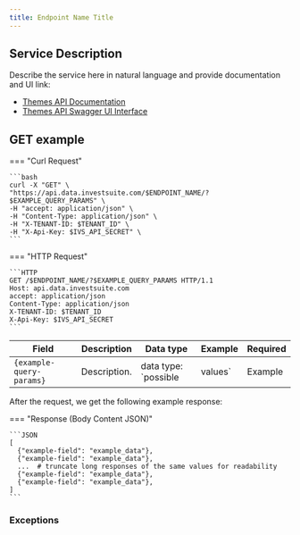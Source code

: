 ```yaml
---
title: Endpoint Name Title
---
```


## Service Description

Describe the service here in natural language and provide documentation and UI link:

- [Themes API Documentation](https://api.data.investsuite.com/redoc#tag/{})
- [Themes API Swagger UI Interface](https://api.data.investsuite.com/docs#/Themes/)

## GET example

=== "Curl Request"

    ```bash
    curl -X "GET" \
    "https://api.data.investsuite.com/$ENDPOINT_NAME/?$EXAMPLE_QUERY_PARAMS" \
    -H "accept: application/json" \
    -H "Content-Type: application/json" \
    -H "X-TENANT-ID: $TENANT_ID" \
    -H "X-Api-Key: $IVS_API_SECRET" \
    ```

=== "HTTP Request"

    ```HTTP
    GET /$ENDPOINT_NAME/?$EXAMPLE_QUERY_PARAMS HTTP/1.1
    Host: api.data.investsuite.com
    accept: application/json
    Content-Type: application/json
    X-TENANT-ID: $TENANT_ID
    X-Api-Key: $IVS_API_SECRET
    ```

Field | Description | Data type | Example | Required
----- | ----------- | --------- | ------- | --------
`{example-query-params}` | Description. | data type: `possible|values` | Example | Yes/No, default `false`


After the request, we get the following example response:

=== "Response (Body Content JSON)"

    ```JSON
    [
      {"example-field": "example_data"},
      {"example-field": "example_data"},
      ...  # truncate long responses of the same values for readability
      {"example-field": "example_data"},
      {"example-field": "example_data"},
    ]
    ```

### Exceptions
